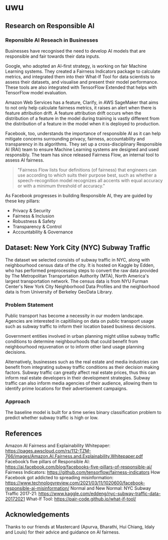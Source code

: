 # uwu

## Research on Responsible AI

### Reponsible AI Reseach in Businesses

Businesses have recognised the need to develop AI models that are responsible and fair towards their data inputs. 

Google, who adopted an AI-first strategy, is working on fair Machine Learning systems. They created a Fairness Indicators package to calculate metrics, and integrated them into their What-If Tool for data scientists to assess their datasets, and visualise and present their model performance. These tools are also integrated with TensorFlow Extended that helps with TensorFlow model evaluation.

Amazon Web Services has a feature, Clarify, in AWS SageMaker that aims to not only help calculate fairness metrics, it raises an alert when there is feature attribution drift. A feature attribution drift occurs when the distribution of a feature in the model during training is vastly different from the distribution of a feature in the model when it is deployed to production. 

Facebook, too, understands the importance of responsible AI as it can help mitigate concerns surrounding privacy, fairness, accountability and transparency in its algorithms. They set up a cross-disciplinary Responsible AI (RAI) team to ensure Machine Learning systems are designed and used responsibly. The team has since released Fairness Flow, an internal tool to assess AI fairness.

> "Fairness Flow lists four definitions (of fairness) that engineers can use according to which suits their purpose best, such as whether a speech-recognition model recognizes all accents with equal accuracy or with a minimum threshold of accuracy."

As Facebook progresses in building Responsible AI, they are guided by these key pillars:
- Privacy & Security
- Fairness & Inclusion
- Robustness & Safety
- Transparency & Control
- Accountability & Governance


## Dataset: New York City (NYC) Subway Traffic

The dataset we selected consists of subway traffic in NYC, along with neighbourhood census data of the city. It is hosted on Kaggle by Edden, who has performed preprocessing steps to convert the raw data provided by The Metropolitan Transportation Authority (MTA), North America's largest transportation network. The census data is from NYU Furman Center's New York City Neighborhood Data Profiles and the neighborhood data is from University of Berkeley GeoData Library.

### Problem Statement

Public transport has become a necessity in our modern landscape. Agencies are interested in capitilising on data on public transport usage such as subway traffic to inform their location based business decisions.

Government entities involved in urban planning might utilise subway traffic conditions to determine neighbourhoods that could benefit from neighbourhood rejuvenation or to inform other land usage planning decisions.

Alternatively, businesses such as the real estate and media industries can benefit from integrating subway traffic conditions as their decision making factors. Subway traffic can greatly affect real estate prices, thus this can inform real estate developers in their development strategies. Subway traffic can also inform media agencies of their audience, allowing them to identify prime locations for their advertisement campaigns.

### Approach

The baseline model is built for a time series binary classification problem to predict whether subway traffic is high or low.

## References

Amazon AI Fairness and Explainability Whitepaper: https://pages.awscloud.com/rs/112-TZM-766/images/Amazon.AI.Fairness.and.Explainability.Whitepaper.pdf 
Facebook’s five pillars of Responsible AI: https://ai.facebook.com/blog/facebooks-five-pillars-of-responsible-ai/ 
Fairness Indicators: https://github.com/tensorflow/fairness-indicators
How Facebook got addicted to spreading misinformation: https://www.technologyreview.com/2021/03/11/1020600/facebook-responsible-ai-misinformation/
Normal and New Normal: NYC Subway Traffic 2017-21: https://www.kaggle.com/eddeng/nyc-subway-traffic-data-20172021
What-If Tool: https://pair-code.github.io/what-if-tool/


## Acknowledgements

Thanks to our friends at Mastercard (Apurva, Bharathi, Hui Chiang, Idaly and Louis) for their advice and guidance on AI fairness.
